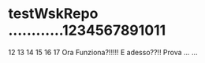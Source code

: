 # testWskRepo ............1234567891011
12
13
14
15
16
17
Ora Funziona?!!!!!
E adesso??!!
Prova
...
...
